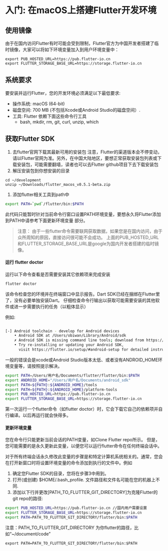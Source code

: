 # 入门: 在macOS上搭建Flutter开发环境




## 使用镜像
由于在国内访问Flutter有时可能会受到限制，Flutter官方为中国开发者搭建了临时镜像，大家可以将如下环境变量加入到用户环境变量中：
```shell
export PUB_HOSTED_URL=https://pub.flutter-io.cn
export FLUTTER_STORAGE_BASE_URL=https://storage.flutter-io.cn
```
## 系统要求
要安装并运行Flutter，您的开发环境必须满足以下最低要求:

* 操作系统: macOS (64-bit)
* 磁盘空间: 700 MB (不包括Xcode或Android Studio的磁盘空间）.
* 工具: Flutter 依赖下面这些命令行工具
  * bash, mkdir, rm, git, curl, unzip, which

## 获取Flutter SDK

1. 去flutter官网下载其最新可用的安装包
    注意，Flutter的渠道版本会不停变动，请以Flutter官网为准。另外，在中国大陆地区，要想正常获取安装包列表或下载安装包，可能需要翻墙，读者也可以去Flutter github项目下去下载安装包
1. 解压安装包到你想安装的目录
```shell
cd ~/development
unzip ~/Downloads/flutter_macos_v0.5.1-beta.zip
```
1. 添加flutter相关工具到path中

```bash
export PATH=`pwd`/flutter/bin:$PATH
```
此代码只能暂时针对当前命令行窗口设置PATH环境变量，要想永久将Flutter添加到PATH中请参考下面更新环境变量 部分。

> 注意： 由于一些flutter命令需要联网获取数据，如果您是在国内访问，由于众所周知的原因，直接访问很可能不会成功。 上面的PUB_HOSTED_URL和FLUTTER_STORAGE_BASE_URL是google为国内开发者搭建的临时镜像。

#### 运行 flutter doctor

运行以下命令查看是否需要安装其它依赖项来完成安装

```bash
flutter doctor
```

该命令检查您的环境并在终端窗口中显示报告。Dart SDK已经在捆绑在Flutter里了，没有必要单独安装Dart。 仔细检查命令行输出以获取可能需要安装的其他软件或进一步需要执行的任务（以粗体显示）

例如:

```bash

[-] Android toolchain - develop for Android devices
    • Android SDK at /Users/obiwan/Library/Android/sdk
    ✗ Android SDK is missing command line tools; download from https://goo.gl/XxQghQ
    • Try re-installing or updating your Android SDK,
      visit https://flutter.io/setup/#android-setup for detailed instructions.

```

一般的错误会是xcode或Android Studio版本太低、或者没有ANDROID_HOME环境变量等，请按照提示解决。

```bash
export PATH=/Users/用户名/Documents/flutter/flutter/bin:$PATH
export ANDROID_HOME="/Users/用户名/Documents/android_sdk"
export PATH=${PATH}:${ANDROID_HOME}/tools
export PATH=${PATH}:${ANDROID_HOME}/platform-tools
export PUB_HOSTED_URL=https://pub.flutter-io.cn
export FLUTTER_STORAGE_BASE_URL=https://storage.flutter-io.cn
```

 第一次运行一个flutter命令（如flutter doctor）时，它会下载它自己的依赖项并自行编译。以后再运行就会快得多。

 #### 更新环境变量

 您在命令行只能更新当前会话的PATH变量，如Clone Flutter repo所示。 但是，您可能需要的是永久更新此变量，以便您可以运行flutter命令在任何终端会话中。

 对于所有终端会话永久修改此变量的步骤是和特定计算机系统相关的。通常，您会在打开新窗口时将设置环境变量的命令添加到执行的文件中。例如

1. 确定您Flutter SDK的目录，您将在步骤3中用到。
1. 打开(或创建) $HOME/.bash_profile. 文件路径和文件名可能在您的机器上不同.
1. 添加以下行并更改[PATH_TO_FLUTTER_GIT_DIRECTORY]为克隆Flutter的git repo的路径:

```sh
export PUB_HOSTED_URL=https://pub.flutter-io.cn //国内用户需要设置
export FLUTTER_STORAGE_BASE_URL=https://storage.flutter-io.cn
export PATH=PATH_TO_FLUTTER_GIT_DIRECTORY/flutter/bin:$PATH     
```

注意：PATH_TO_FLUTTER_GIT_DIRECTORY 为你flutter的路径，比如“~/document/code”
```shell
export PATH=PATH_TO_FLUTTER_GIT_DIRECTORY/flutter/bin:$PATH
```
